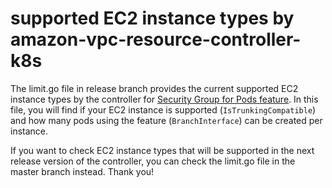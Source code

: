 # supported EC2 instance types by amazon-vpc-resource-controller-k8s

The limit.go file in release branch provides the current supported EC2 instance types by the controller for [Security Group for Pods feature](https://docs.aws.amazon.com/eks/latest/userguide/security-groups-for-pods.html). In this file, you will find if your EC2 instance is supported (`IsTrunkingCompatible`) and how many pods using the feature (`BranchInterface`) can be created per instance. 

If you want to check EC2 instance types that will be supported in the next release version of the controller, you can check the limit.go file in the master branch instead. Thank you!